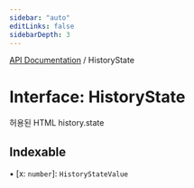 ```yaml
---
sidebar: "auto"
editLinks: false
sidebarDepth: 3
---
```


[API Documentation](../index.md) / HistoryState

# Interface: HistoryState

허용된 HTML history.state

## Indexable

▪ [x: `number`]: `HistoryStateValue`
